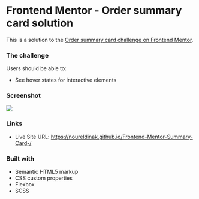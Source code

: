 # Frontend Mentor - Order summary card solution

This is a solution to the [Order summary card challenge on Frontend Mentor](https://www.frontendmentor.io/challenges/order-summary-component-QlPmajDUj). 



### The challenge

Users should be able to:

- See hover states for interactive elements

### Screenshot

![](./screenshot.jpg)

### Links

- Live Site URL: https://noureldinak.github.io/Frontend-Mentor-Summary-Card-/


### Built with

- Semantic HTML5 markup
- CSS custom properties
- Flexbox
- SCSS
